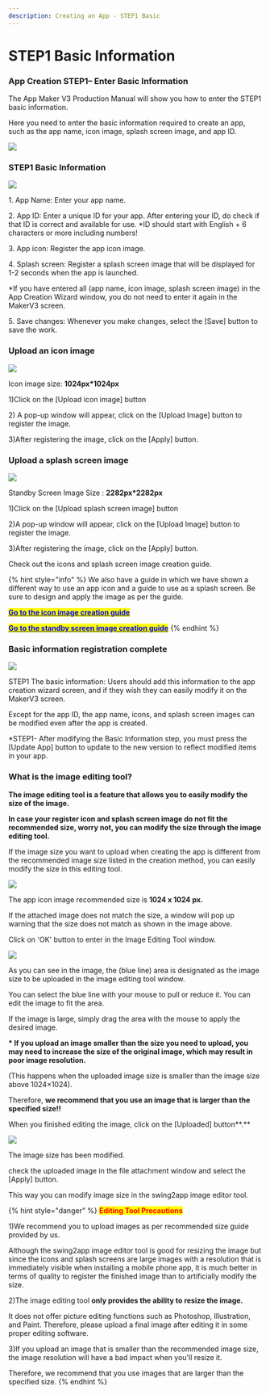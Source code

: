 ```yaml
---
description: Creating an App - STEP1 Basic
---
```


# STEP1 Basic Information

### App Creation STEP1– Enter Basic Information



The App Maker V3 Production Manual will show you how to enter the STEP1 basic information.

Here you need to enter the basic information required to create an app, such as the app name, icon image, splash screen image, and app ID.

![](<../../.gitbook/assets/구분선 (1) (1) (1).PNG>)

### STEP1 Basic Information

![](../../.gitbook/assets/기본정보1.png)

1\. App Name: Enter your app name.

2\. App ID: Enter a unique ID for your app. After entering your ID, do check if that ID is correct and available for use. \*ID should start with English + 6 characters or more including numbers!

3\. App icon: Register the app icon image.

4\. Splash screen: Register a splash screen image that will be displayed for 1-2 seconds when the app is launched.

\*If you have entered all (app name, icon image, splash screen image) in the App Creation Wizard window, you do not need to enter it again in the MakerV3 screen.

5\. Save changes: Whenever you make changes, select the \[Save] button to save the work.



###  Upload an icon image

![](../../.gitbook/assets/가이드1-1.png)

Icon image size: **1024px\*1024px**

1\)Click on the \[Upload icon image] button

2\) A pop-up window will appear, click on the \[Upload Image] button to register the image.

3\)After registering the image, click on the \[Apply] button.



###  Upload a splash screen image

![](../../.gitbook/assets/가이드2-1.png)

Standby Screen Image Size : **2282px\*2282px**

1\)Click on the \[Upload splash screen image] button

2\)A pop-up window will appear, click on the \[Upload Image] button to register the image.

3\)After registering the image, click on the \[Apply] button.

Check out the icons and splash screen image creation guide.

{% hint style="info" %}
We also have a guide in which we have shown a different way to use an app icon and a guide to use as a splash screen. Be sure to design and apply the image as per the guide.

[<mark style="color:blue;">**Go to the icon image creation guide**</mark>](../maual/appbasic/appicon.md)

[<mark style="color:blue;">**Go to the standby screen image creation guide**</mark>](../maual/appbasic/apploading.md)
{% endhint %}

###

###  Basic information registration complete

![](../../.gitbook/assets/1제작완료.png)

STEP1 The basic information: Users should add this information to the app creation wizard screen, and if they wish they can easily modify it on the MakerV3 screen. &#x20;

Except for the app ID, the app name, icons, and splash screen images can be modified even after the app is created.

\*STEP1- After modifying the Basic Information step, you must press the \[Update App] button to update to the new version to reflect modified items in your app.&#x20;



###  What is the image editing tool?

**The image editing tool is a feature that allows you to easily modify the size of the image.**&#x20;

**In case your register icon and splash screen image do not fit the recommended size, worry not, you can modify the size through the image editing tool.**

If the image size you want to upload when creating the app is different from the recommended image size listed in the creation method, you can easily modify the size in this editing tool.

![](../../.gitbook/assets/이미지편집도구.png)

The app icon image recommended size is **1024 x 1024 px.**

If the attached image does not match the size, a window will pop up warning that the size does not match as shown in the image above.

Click on 'OK' button to enter in the Image Editing Tool window.

![](../../.gitbook/assets/이미지편집도구3.png)

As you can see in the image, the (blue line) area is designated as the image size to be uploaded in the image editing tool window.

You can select the blue line with your mouse to pull or reduce it. You can edit the image to fit the area.

If the image is large, simply drag the area with the mouse to apply the desired image.

**\* If you upload an image smaller than the size you need to upload, you may need to increase the size of the original image, which may result in poor image resolution.**

(This happens when the uploaded image size is smaller than the image size above 1024×1024).

Therefore, **we recommend that you use an image that is larger than the specified size!!**

When you finished editing the image, click on the \[Uploaded] button**.**

![](../../.gitbook/assets/이미지편집도구2.png)

The image size has been modified.&#x20;

check the uploaded image in the file attachment window and select the \[Apply] button.

This way you can modify image size in the swing2app image editor tool.

{% hint style="danger" %}
<mark style="color:red;">**Editing Tool Precautions**</mark>



1\)We recommend you to upload images as per recommended size guide provided by us.

Although the swing2app image editor tool is good for resizing the image but since the icons and splash screens are large images with a resolution that is immediately visible when installing a mobile phone app, it is much better in terms of quality to register the finished image than to artificially modify the size.



2\)The image editing tool **only provides the ability to resize the image.**

It does not offer picture editing functions such as Photoshop, Illustration, and Paint. Therefore, please upload a final image after editing it in some proper editing software.&#x20;



3\)If you upload an image that is smaller than the recommended image size, the image resolution will have a bad impact when you'll resize it.

Therefore, we recommend that you use images that are larger than the specified size.
{% endhint %}



